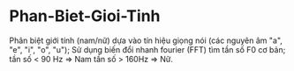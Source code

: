 # Phan-Biet-Gioi-Tinh
Phân biệt giới tính (nam/nữ) dựa vào tín hiệu giọng nói (các nguyên âm "a", "e", "i", "o", "u"); Sử dụng biến đổi nhanh fourier (FFT) tìm tần số F0 cơ bản;
tần số < 90 Hz => Nam
tần số > 160Hz => Nữ.
